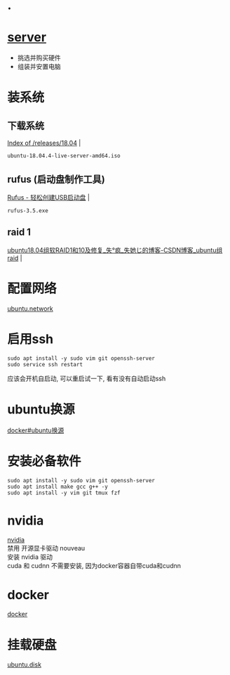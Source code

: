 # .

# [server](readme.md)    

- 挑选并购买硬件
- 组装并安置电脑

# 装系统

## 下载系统  
<a href="http://old-releases.ubuntu.com/releases/18.04/" target="_blank">Index of /releases/18.04</a>  |  <br>    
```
ubuntu-18.04.4-live-server-amd64.iso  
```

## rufus (启动盘制作工具)  
<a href="https://rufus.ie/zh/" target="_blank">Rufus - 轻松创建USB启动盘</a>  |  <br>    
```
rufus-3.5.exe  
```

## raid 1  
<a href="https://blog.csdn.net/qq_44673299/article/details/113771436?utm_medium=distribute.pc_relevant.none-task-blog-2~default~baidujs_baidulandingword~default-4.fixedcolumn&spm=1001.2101.3001.4242.3" target="_blank">ubuntu18.04组软RAID1和10及修复_失°疯_失她じ的博客-CSDN博客_ubuntu组raid</a>  |  <br>    


# 配置网络  
[ubuntu.network](ubuntu.network.md#.)

# 启用ssh    
```  
sudo apt install -y sudo vim git openssh-server  
sudo service ssh restart  
```  
应该会开机自启动, 可以重启试一下, 看有没有自动启动ssh  

# ubuntu换源
[docker#ubuntu换源](docker.md#ubuntu换源)    


# 安装必备软件

```
sudo apt install -y sudo vim git openssh-server  
sudo apt install make gcc g++ -y
sudo apt install -y vim git tmux fzf
```

# nvidia
[nvidia](nvidia.md#.)    
禁用 开源显卡驱动 nouveau  
安装 nvidia 驱动  
cuda 和 cudnn 不需要安装, 因为docker容器自带cuda和cudnn  

# docker
[docker](docker.md#.)  

# 挂载硬盘
[ubuntu.disk](ubuntu.disk.md#.)
